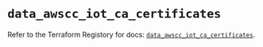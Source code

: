 # `data_awscc_iot_ca_certificates`

Refer to the Terraform Registory for docs: [`data_awscc_iot_ca_certificates`](https://registry.terraform.io/providers/hashicorp/awscc/0.70.0/docs/data-sources/iot_ca_certificates).
